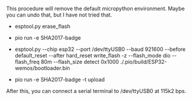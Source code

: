 This procedure will remove the default micropython environment.
Maybe you can undo that, but I have not tried that.

* esptool.py erase\_flash

* pio run -e SHA2017-badge

* esptool.py --chip esp32 --port /dev/ttyUSB0 --baud 921600 --before default\_reset --after hard\_reset write\_flash -z --flash\_mode dio --flash\_freq 80m --flash\_size detect 0x1000 ./.pio/build/ESP32-wemos/bootloader.bin

* pio run -e SHA2017-badge -t upload

After this, you can connect a serial terminal to /dev/ttyUSB0 at 115k2 bps.
